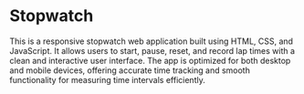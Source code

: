 # Stopwatch
This is a responsive stopwatch web application built using HTML, CSS, and JavaScript. It allows users to start, pause, reset, and record lap times with a clean and interactive user interface. The app is optimized for both desktop and mobile devices, offering accurate time tracking and smooth functionality for measuring time intervals efficiently. 
